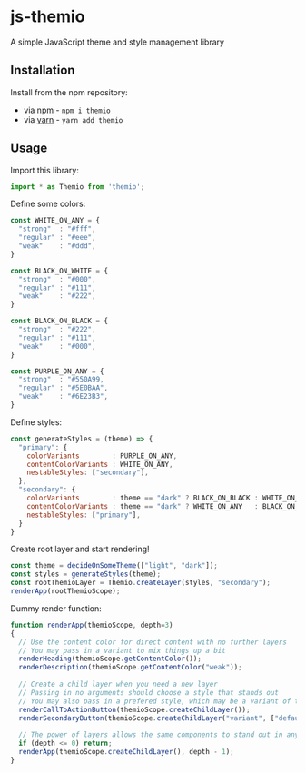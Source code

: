 # js-themio

A simple JavaScript theme and style management library

## Installation

Install from the npm repository:

 - via [npm](https://docs.npmjs.com/cli/npm) -  `npm i themio`
 - via [yarn](https://yarnpkg.com/) - `yarn add themio`

## Usage

Import this library:

```js
import * as Themio from 'themio';
```

Define some colors:

```js
const WHITE_ON_ANY = {
  "strong"  : "#fff",
  "regular" : "#eee",
  "weak"    : "#ddd",
}

const BLACK_ON_WHITE = {
  "strong"  : "#000",
  "regular" : "#111",
  "weak"    : "#222",
}

const BLACK_ON_BLACK = {
  "strong"  : "#222",
  "regular" : "#111",
  "weak"    : "#000",
}

const PURPLE_ON_ANY = {
  "strong"  : "#550A99,
  "regular" : "#5E0BAA",
  "weak"    : "#6E23B3",
}
```

Define styles:

```js
const generateStyles = (theme) => {
  "primary": {
    colorVariants        : PURPLE_ON_ANY,
    contentColorVariants : WHITE_ON_ANY,
    nestableStyles: ["secondary"],
  },
  "secondary": {
    colorVariants        : theme == "dark" ? BLACK_ON_BLACK : WHITE_ON_ANY,
    contentColorVariants : theme == "dark" ? WHITE_ON_ANY   : BLACK_ON_WHITE,
    nestableStyles: ["primary"],
  }
}
```

Create root layer and start rendering!

```js
const theme = decideOnSomeTheme(["light", "dark"]);
const styles = generateStyles(theme);
const rootThemioLayer = Themio.createLayer(styles, "secondary");
renderApp(rootThemioScope);
```

Dummy render function:

```js
function renderApp(themioScope, depth=3)
{
  // Use the content color for direct content with no further layers
  // You may pass in a variant to mix things up a bit
  renderHeading(themioScope.getContentColor());
  renderDescription(themioScope.getContentColor("weak"));
  
  // Create a child layer when you need a new layer
  // Passing in no arguments should choose a style that stands out
  // You may also pass in a prefered style, which may be a variant of the current style
  renderCallToActionButton(themioScope.createChildLayer());
  renderSecondaryButton(themioScope.createChildLayer("variant", ["default", "strong"]));
  
  // The power of layers allows the same components to stand out in any context
  if (depth <= 0) return;
  renderApp(themioScope.createChildLayer(), depth - 1);
}
```
